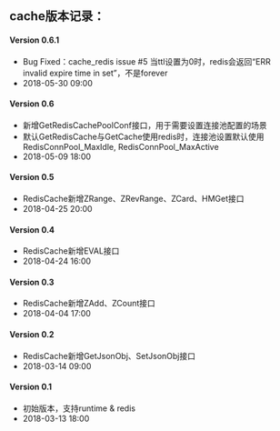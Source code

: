 ## cache版本记录：

#### Version 0.6.1
* Bug Fixed：cache_redis issue #5 当ttl设置为0时，redis会返回“ERR invalid expire time in set”，不是forever
* 2018-05-30 09:00

#### Version 0.6
* 新增GetRedisCachePoolConf接口，用于需要设置连接池配置的场景
* 默认GetRedisCache与GetCache使用redis时，连接池设置默认使用RedisConnPool_MaxIdle, RedisConnPool_MaxActive
* 2018-05-09 18:00

#### Version 0.5
* RedisCache新增ZRange、ZRevRange、ZCard、HMGet接口
* 2018-04-25 20:00

#### Version 0.4
* RedisCache新增EVAL接口
* 2018-04-24 16:00


#### Version 0.3
* RedisCache新增ZAdd、ZCount接口
* 2018-04-04 17:00

#### Version 0.2
* RedisCache新增GetJsonObj、SetJsonObj接口
* 2018-03-14 09:00

#### Version 0.1
* 初始版本，支持runtime & redis
* 2018-03-13 18:00